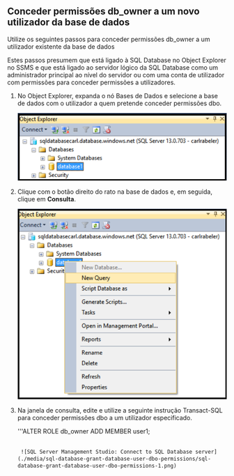 

## Conceder permissões db_owner a um novo utilizador da base de dados

Utilize os seguintes passos para conceder permissões db_owner a um utilizador existente da base de dados

Estes passos presumem que está ligado à SQL Database no Object Explorer no SSMS e que está ligado ao servidor lógico da SQL Database como um administrador principal ao nível do servidor ou com uma conta de utilizador com permissões para conceder permissões a utilizadores. 

1. No Object Explorer, expanda o nó Bases de Dados e selecione a base de dados com o utilizador a quem pretende conceder permissões dbo.

     ![SQL Server Management Studio: ligar ao servidor da SQL Database](./media/sql-database-create-new-database-user/sql-database-create-new-database-user-1.png)

2. Clique com o botão direito do rato na base de dados e, em seguida, clique em **Consulta**.

     ![SQL Server Management Studio: ligar ao servidor da SQL Database](./media/sql-database-create-new-database-user/sql-database-create-new-database-user-2.png)

3. Na janela de consulta, edite e utilize a seguinte instrução Transact-SQL para conceder permissões dbo a um utilizador especificado. 

    '''ALTER ROLE db_owner ADD MEMBER user1;
    ```

     ![SQL Server Management Studio: Connect to SQL Database server](./media/sql-database-grant-database-user-dbo-permissions/sql-database-grant-database-user-dbo-permissions-1.png)





<!--HONumber=Aug16_HO1-->


